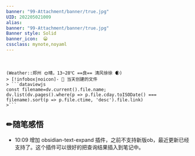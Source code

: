 ```yaml
---
banner: "99-Attachment/banner/true.jpg"
UID: 202205021009 
alias:
banner: "99-Attachment/banner/true.jpg"
Banner style: Solid
banner_icon:  😀
cssclass: mynote,noyaml
---
```

<div data-timeline="122"></div><br>

```ad-flex
(Weather::郑州 🌞晴，13~28℃ ==良== 清风徐徐 🌒)
> [!infobox|noicon]- 🔖 当天创建的文件
> ```dataviewjs 
const filename=dv.current().file.name;
dv.list(dv.pages().where(p => p.file.cday.toISODate() === filename).sort(p => p.file.ctime, 'desc').file.link) 
>```
```


## ✏随笔感悟

- 10:09 增加  obsidian-text-expand 插件，之前不支持新版ob，最近更新已经支持了。这个插件可以很好的把查询结果插入到笔记中。